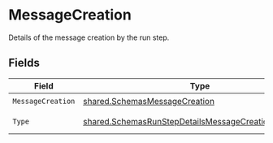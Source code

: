 # MessageCreation

Details of the message creation by the run step.


## Fields

| Field                                                                                                                          | Type                                                                                                                           | Required                                                                                                                       | Description                                                                                                                    |
| ------------------------------------------------------------------------------------------------------------------------------ | ------------------------------------------------------------------------------------------------------------------------------ | ------------------------------------------------------------------------------------------------------------------------------ | ------------------------------------------------------------------------------------------------------------------------------ |
| `MessageCreation`                                                                                                              | [shared.SchemasMessageCreation](../../models/shared/schemasmessagecreation.md)                                                 | :heavy_check_mark:                                                                                                             | N/A                                                                                                                            |
| `Type`                                                                                                                         | [shared.SchemasRunStepDetailsMessageCreationObjectType](../../models/shared/schemasrunstepdetailsmessagecreationobjecttype.md) | :heavy_check_mark:                                                                                                             | Always `message_creation``.                                                                                                    |